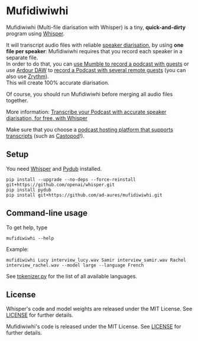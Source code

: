 # Mufidiwiwhi

Mufidiwiwhi (Multi-file diarisation with Whisper) is a tiny, **quick-and-dirty** program using [Whisper](https://github.com/openai/whisper).

It will transcript audio files with reliable [speaker diarisation](https://en.wikipedia.org/wiki/Speaker_diarisation), by using **one file per speaker**: Mufidiwiwhi requires that you record each speaker in a separate file.  
In order to do that, you can [use Mumble to record a podcast with guests](https://blog.castopod.org/use-mumble-to-record-a-podcast-with-guests/) or use [Ardour DAW](https://ardour.org/) to [record a Podcast with several remote guests](https://blog.castopod.org/how-to-record-a-podcast-with-several-remote-guests/) (you can also use [Zrythm](https://blog.castopod.org/how-to-record-a-podcast-with-zrythm/)).  
This will create 100% accurate diarisation.

Of course, you should run Mufidiwiwhi before merging all audio files together.

More information: [Transcribe your Podcast with accurate speaker diarisation, for free, with Whisper](https://blog.castopod.org/transcribe-your-podcast-with-accurate-speaker-diarisation-for-free-with-whisper/)

Make sure that you choose a [podcast hosting platform that supports transcripts](https://podcastindex.org/apps?appTypes=hosting&elements=Transcript) (such as [Castopod](https://castopod.org/)!).

## Setup

You need [Whisper](https://github.com/openai/whisper) and [Pydub](http://pydub.com/) installed.

    pip install --upgrade --no-deps --force-reinstall git+https://github.com/openai/whisper.git
    pip install pydub
    pip install git+https://github.com/ad-aures/mufidiwiwhi.git

## Command-line usage

To get help, type

    mufidiwiwhi --help

Example:

    mufidiwiwhi Lucy interview_lucy.wav Samir interview_samir.wav Rachel interview_rachel.wav --model large --language French

See [tokenizer.py](https://github.com/openai/whisper/blob/main/whisper/tokenizer.py) for the list of all available languages.

## License

Whisper's code and model weights are released under the MIT License. See [LICENSE](https://github.com/openai/whisper/blob/main/LICENSE) for further details.

Mufidiwiwhi's code is released under the MIT License. See [LICENSE](https://github.com/adaures/mufidiwiwhi/blob/main/LICENSE) for further details.

